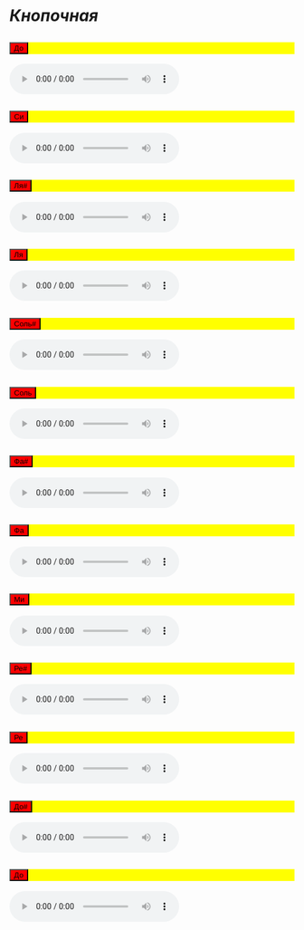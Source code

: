 <html>
<head>
<title>Кнопочная</title>
<style>
div h2 {
background:yellow;
        }
    button {
background:red;
       }
</style>
</head>
<body>
<h1> <var> Кнопочная </var> </h1>
<div>
<h2> <button> До </button></h2> 
<audio controls>
    <source src="audio/music.ogg" type="audio/ogg; codecs=vorbis">
    <source src="audio/music.mp3" type="audio/mpeg"> 
    <a href="Сэмпл.mp3"></a>.
  </audio>
<h2> <button> Си </button></h2>
<audio controls>
    <source src="audio/music.ogg" type="audio/ogg; codecs=vorbis">
    <source src="audio/music.mp3" type="audio/mpeg"> 
    <a href="Сэмпл.mp3"></a>.
  </audio>
<h2> <button> Ля# </button></h2>
<audio controls>
    <source src="audio/music.ogg" type="audio/ogg; codecs=vorbis">
    <source src="audio/music.mp3" type="audio/mpeg"> 
    <a href="Сэмпл.mp3"></a>.
  </audio>
<h2> <button> Ля </button></h2>
<audio controls>
    <source src="audio/music.ogg" type="audio/ogg; codecs=vorbis">
    <source src="audio/music.mp3" type="audio/mpeg"> 
    <a href="Сэмпл.mp3"></a>.
  </audio>
<h2> <button> Соль# </button></h2>
<audio controls>
    <source src="audio/music.ogg" type="audio/ogg; codecs=vorbis">
    <source src="audio/music.mp3" type="audio/mpeg"> 
    <a href="Сэмпл.mp3"></a>.
  </audio>
<h2> <button> Соль </button></h2>
<audio controls>
    <source src="audio/music.ogg" type="audio/ogg; codecs=vorbis">
    <source src="audio/music.mp3" type="audio/mpeg"> 
    <a href="Сэмпл.mp3"></a>.
  </audio>
<h2> <button> Фа# </button></h2>
<audio controls>
    <source src="audio/music.ogg" type="audio/ogg; codecs=vorbis">
    <source src="audio/music.mp3" type="audio/mpeg"> 
    <a href="Сэмпл.mp3"></a>.
  </audio>
<h2> <button> Фа </button></h2>
<audio controls>
    <source src="audio/music.ogg" type="audio/ogg; codecs=vorbis">
    <source src="audio/music.mp3" type="audio/mpeg"> 
    <a href="Сэмпл.mp3"></a>.
  </audio>
<h2> <button> Ми </button></h2>
<audio controls>
    <source src="audio/music.ogg" type="audio/ogg; codecs=vorbis">
    <source src="audio/music.mp3" type="audio/mpeg"> 
    <a href="Сэмпл.mp3"></a>.
  </audio>
<h2> <button> Ре# </button></h2>
<audio controls>
    <source src="audio/music.ogg" type="audio/ogg; codecs=vorbis">
    <source src="audio/music.mp3" type="audio/mpeg"> 
    <a href="Сэмпл.mp3"></a>.
  </audio>
<h2> <button> Ре </button></h2>
<audio controls>
    <source src="audio/music.ogg" type="audio/ogg; codecs=vorbis">
    <source src="audio/music.mp3" type="audio/mpeg"> 
    <a href="Сэмпл.mp3"></a>.
  </audio>
<h2> <button> До# </button></h2>
<audio controls>
    <source src="audio/music.ogg" type="audio/ogg; codecs=vorbis">
    <source src="audio/music.mp3" type="audio/mpeg"> 
    <a href="Сэмпл.mp3"></a>.
  </audio>
<h2> <button> До </button></h2>
<audio controls>
    <source src="audio/music.ogg" type="audio/ogg; codecs=vorbis">
    <source src="audio/music.mp3" type="audio/mpeg"> 
    <a href="Сэмпл.mp3"></a>.
  </audio>
</div>
  
  
  
  
   

</body>
</html>
